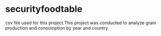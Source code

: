 # securityfoodtable
csv file used for this project.This project was conducted to analyze grain production and consumption by year and country.
